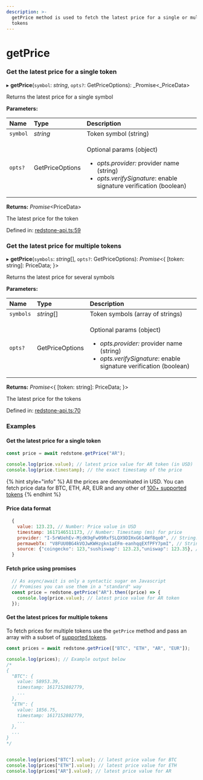 ```yaml
---
description: >-
  getPrice method is used to fetch the latest price for a single or multiple
  tokens
---
```


# getPrice

### Get the latest price for a single token

▸ **getPrice**\(`symbol`: _string_, `opts?`: GetPriceOptions\): _Promise&lt;_PriceData&gt;

Returns the latest price for a single symbol

**Parameters:**

<table>
  <thead>
    <tr>
      <th style="text-align:left">Name</th>
      <th style="text-align:left">Type</th>
      <th style="text-align:left">Description</th>
    </tr>
  </thead>
  <tbody>
    <tr>
      <td style="text-align:left"><code>symbol</code>
      </td>
      <td style="text-align:left"><em>string</em>
      </td>
      <td style="text-align:left">Token symbol (string)</td>
    </tr>
    <tr>
      <td style="text-align:left"><code>opts?</code>
      </td>
      <td style="text-align:left">GetPriceOptions</td>
      <td style="text-align:left">
        <p>Optional params (object)</p>
        <ul>
          <li><em>opts.provider: </em>provider name<em> </em>(string)</li>
          <li><em>opts.verifySignature</em>: enable signature verification (boolean)</li>
        </ul>
      </td>
    </tr>
  </tbody>
</table>

**Returns:** _Promise_&lt;PriceData&gt;

The latest price for the token

Defined in: [redstone-api.ts:59](https://github.com/redstone-finance/redstone-api/blob/6ba5e3a/src/redstone-api.ts#L59)

### Get the latest price for multiple tokens

▸ **getPrice**\(`symbols`: _string_\[\], `opts?`: GetPriceOptions\): _Promise_&lt;{ \[token: string\]: PriceData; }&gt;

Returns the latest price for several symbols

**Parameters:**

<table>
  <thead>
    <tr>
      <th style="text-align:left">Name</th>
      <th style="text-align:left">Type</th>
      <th style="text-align:left">Description</th>
    </tr>
  </thead>
  <tbody>
    <tr>
      <td style="text-align:left"><code>symbols</code>
      </td>
      <td style="text-align:left"><em>string</em>[]</td>
      <td style="text-align:left">Token symbols (array of strings)</td>
    </tr>
    <tr>
      <td style="text-align:left"><code>opts?</code>
      </td>
      <td style="text-align:left">GetPriceOptions</td>
      <td style="text-align:left">
        <p>Optional params (object)</p>
        <ul>
          <li><em>opts.provider: </em>provider name (string)</li>
          <li><em>opts.verifySignature</em>: enable signature verification (boolean)</li>
        </ul>
      </td>
    </tr>
  </tbody>
</table>

**Returns:** _Promise_&lt;{ \[token: string\]: PriceData; }&gt;

The latest price for the tokens

Defined in: [redstone-api.ts:70](https://github.com/redstone-finance/redstone-api/blob/6ba5e3a/src/redstone-api.ts#L70)

### Examples

#### Get the latest price for a single token

```javascript
const price = await redstone.getPrice("AR");

console.log(price.value); // latest price value for AR token (in USD)
console.log(price.timestamp); // the exact timestamp of the price
```

{% hint style="info" %}
All the prices are denominated in USD. You can fetch price data for BTC, ETH, AR, EUR and any other of [ 100+ supported tokens](https://github.com/redstone-finance/redstone-api/blob/main/docs/ALL_SUPPORTED_TOKENS.md)
{% endhint %}

#### **Price data format** 

```javascript
  {
    value: 123.23, // Number: Price value in USD
    timestamp: 1617146511173, // Number: Timestamp (ms) for price
    provider: "I-5rWUehEv-MjdK9gFw09RxfSLQX9DIHxG614Wf8qo0", // String: Provider arweave address
    permawebTx: "V8FUU0BG4kVOJwKWHzgkn1aEFm-eanhqqEXfPFY7pmI", // String: Arweave transaction id
    source: {"coingecko": 123,"sushiswap": 123.23,"uniswap": 123.35}, // Object: Prices from different sources
  }
```

####  Fetch price using promises

```javascript
  // As async/await is only a syntactic sugar on Javascript
  // Promises you can use them in a "standard" way
  const price = redstone.getPrice("AR").then((price) => {
    console.log(price.value); // latest price value for AR token
  });

```

#### Get the latest prices for multiple tokens

To fetch prices for multiple tokens use the `getPrice` method and pass an array with a subset of [supported tokens](docs/ALL_SUPPORTED_TOKENS.md).

```javascript
const prices = await redstone.getPrice(["BTC", "ETH", "AR", "EUR"]);

console.log(prices); // Example output below
/*
{
  "BTC": {
    value: 58953.39,
    timestamp: 1617152802779,
    ...
  },
  "ETH": {
    value: 1856.75,
    timestamp: 1617152802779,
    ...
  },
  ...
}
*/


console.log(prices["BTC"].value); // latest price value for BTC
console.log(prices["ETH"].value); // latest price value for ETH
console.log(prices["AR"].value); // latest price value for AR
```

